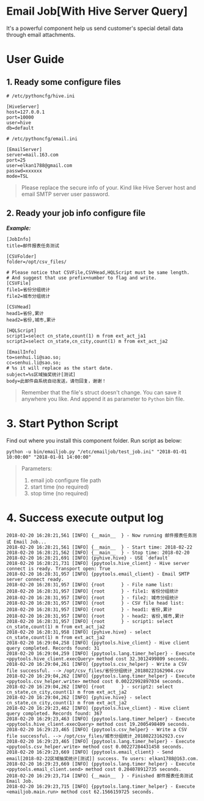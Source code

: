 # Email Job[With Hive Server Query]

It's a powerful component help us send customer's special detail data through email attachments.

# User Guide

## 1. Ready some configure files

```
# /etc/pythoncfg/hive.ini

[HiveServer]
host=127.0.0.1
port=10000
user=hive
db=default
```

```
# /etc/pythoncfg/email.ini

[EmailServer]
server=mail.163.com
port=25
user=elkan1788@gmail.com
passwd=xxxxxx
mode=TSL
```

> Please replace the secure info of your. Kind like Hive Server host and email SMTP server user password.

## 2. Ready your job info configure file

_**Example:**_

```
[JobInfo]
title=邮件报表任务测试

[CSVFolder]
folder=/opt/csv_files/

# Please notice that CSVFile,CSVHead,HQLScript must be same length. 
# And suggest that use prefix+number to flag and write.
[CSVFile]
file1=省份分组统计
file2=城市分组统计

[CSVHead]
head1=省份,累计
head2=省份,城市,累计

[HQLScript]
script1=select cn_state,count(1) m from ext_act_ja1
script2=select cn_state,cn_city,count(1) m from ext_act_ja2

[EmailInfo]
to=senhui.li@sao.so;
cc=senhui.li@sao.so;
# %s it will replace as the start date.
subject=%s区域抽奖统计[测试]
body=此邮件由系统自动发送，请勿回复，谢谢！
```

> Remember that the file's struct doesn't change. You can save it anywhere you like. And append it as parameter to `Python` bin file.
 
# 3. Start Python Script

Find out where you install this component folder. Run script as below:

```
python -u bin/emailjob.py "/etc/emailjob/test_job.ini" "2018-01-01 10:00:00" "2018-01-01 14:00:00"
```

> Parameters:
> 1. email job configure file path
> 2. start time (no required)
> 3. stop time (no required)

# 4. Success execute output log

```
2018-02-20 16:28:21,561 [INFO] {__main__  } - Now running 邮件报表任务测试 Email Job...
2018-02-20 16:28:21,561 [INFO] {__main__  } - Start time: 2018-02-22
2018-02-20 16:28:21,562 [INFO] {__main__  } - Stop time: 2018-02-20
2018-02-20 16:28:21,691 [INFO] {pyhive.hive} - USE `default`
2018-02-20 16:28:21,731 [INFO] {ppytools.hive_client} - Hive server connect is ready. Transport open: True
2018-02-20 16:28:31,957 [INFO] {ppytools.email_client} - Email SMTP server connect ready.
2018-02-20 16:28:31,957 [INFO] {root      } - File name list: 
2018-02-20 16:28:31,957 [INFO] {root      } - file1: 省份分组统计
2018-02-20 16:28:31,957 [INFO] {root      } - file2: 城市分组统计
2018-02-20 16:28:31,957 [INFO] {root      } - CSV file head list: 
2018-02-20 16:28:31,957 [INFO] {root      } - head1: 省份,累计
2018-02-20 16:28:31,957 [INFO] {root      } - head2: 省份,城市,累计
2018-02-20 16:28:31,957 [INFO] {root      } - script1: select cn_state,count(1) m from ext_act_ja2
2018-02-20 16:28:31,958 [INFO] {pyhive.hive} - select cn_state,count(1) m from ext_act_ja2
2018-02-20 16:29:04,258 [INFO] {ppytools.hive_client} - Hive client query completed. Records found: 31
2018-02-20 16:29:04,259 [INFO] {ppytools.lang.timer_helper} - Execute <ppytools.hive_client.execQuery> method cost 32.3012499809 seconds.
2018-02-20 16:29:04,261 [INFO] {ppytools.csv_helper} - Write a CSV file successful. --> /opt/csv_files/省份分组统计_20180223162904.csv
2018-02-20 16:29:04,262 [INFO] {ppytools.lang.timer_helper} - Execute <ppytools.csv_helper.write> method cost 0.00222992897034 seconds.
2018-02-20 16:29:04,262 [INFO] {root      } - script2: select cn_state,cn_city,count(1) m from ext_act_ja2
2018-02-20 16:29:04,262 [INFO] {pyhive.hive} - select cn_state,cn_city,count(1) m from ext_act_ja2
2018-02-20 16:29:23,462 [INFO] {ppytools.hive_client} - Hive client query completed. Records found: 367
2018-02-20 16:29:23,463 [INFO] {ppytools.lang.timer_helper} - Execute <ppytools.hive_client.execQuery> method cost 19.2005498409 seconds.
2018-02-20 16:29:23,465 [INFO] {ppytools.csv_helper} - Write a CSV file successful. --> /opt/csv_files/城市分组统计_20180223162923.csv
2018-02-20 16:29:23,465 [INFO] {ppytools.lang.timer_helper} - Execute <ppytools.csv_helper.write> method cost 0.00227284431458 seconds.
2018-02-20 16:29:23,669 [INFO] {ppytools.email_client} - Send email[2018-02-22区域抽奖统计[测试]] success. To users: elkan1788@163.com.
2018-02-20 16:29:23,669 [INFO] {ppytools.lang.timer_helper} - Execute <ppytools.email_client.send> method cost 0.204078912735 seconds.
2018-02-20 16:29:23,714 [INFO] {__main__  } - Finished 邮件报表任务测试 Email Job.
2018-02-20 16:29:23,715 [INFO] {ppytools.lang.timer_helper} - Execute <emailjob.main.run> method cost 62.1566159725 seconds.
```

